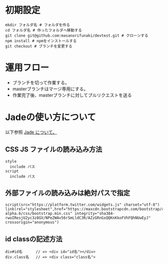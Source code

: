 # 初期設定
```
mkdir フォルダ名 # フォルダを作る
cd フォルダ名 # 作ったフォルダへ移動する
git clone git@github.com:masanorifunaki/devtest.git # クローンする
npm install # npmをインストールする
git checkout # ブランチを変更する
```
# 運用フロー
* ブランチを切って作業する。
* masterブランチはマージ専用にする。
* 作業完了後、masterブランチに対してプルリクエストを送る
# Jadeの使い方について
以下参照
[Jade について。](https://gist.github.com/japboy/5402844)
## CSS JS ファイルの読み込み方法
```
style
  include パス
script
  include パス
```
## 外部ファイルの読み込みは絶対パスで指定
```
script(src="https://platform.twitter.com/widgets.js" charset="utf-8")
link(rel="stylesheet",href="https://maxcdn.bootstrapcdn.com/bootstrap/4.0.0-alpha.6/css/bootstrap.min.css" integrity="sha384-rwoIResjU2yc3z8GV/NPeZWAv56rSmLldC3R/AZzGRnGxQQKnKkoFVhFQhNUwEyJ" crossorigin="anonymous")
```
## id classの記述方法
```
div#id名      // => <div id="id名"></div>　
div.class名   // => <div class="class名">
```

